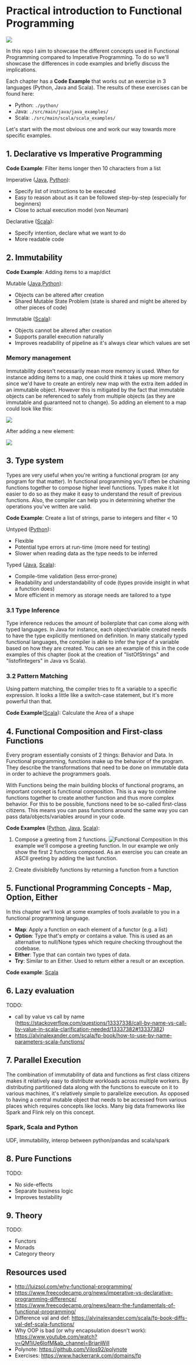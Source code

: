 # Practical introduction to Functional Programming

![](./docs/imgs/scala-logo.jpg)

In this repo I aim to showcase the different concepts used in Functional Programming compared to Imperative Programming. 
To do so we'll showcase the differences in code examples and briefly discuss the
implications.

Each chapter has a **Code Example** that works out an exercise in 3 languages (Python, Java and Scala). The results of 
these exercises can be found here:
- Python: `./python/`
- Java: `./src/main/java/java_examples/`
- Scala: `./src/main/scala/scala_examples/`

Let's start with the most obvious one and work our way towards more specific examples.


## 1. Declarative vs Imperative Programming

**Code Example**: Filter items longer then 10 characters from a list

Imperative ([Java](./src/main/java/java_examples/1_declarative_vs_imperative.java), 
[Python](./python/1_declarative_vs_imperative.py)):
- Specify list of instructions to be executed
- Easy to reason about as it can be followed step-by-step (especially for beginners)
- Close to actual execution model (von Neuman)

Declarative ([Scala](./src/main/scala/scala_examples/1_declarative_vs_imperative.scala)):
- Specify intention, declare what we want to do
- More readable code


## 2. Immutability

**Code Example**: Adding items to a map/dict

Mutable ([Java](./src/main/java/java_examples/2_immutability.java),[Python](./python/2_immutability.py)):
- Objects can be altered after creation
- Shared Mutable State Problem (state is shared and might be altered by other pieces of code)

Immutable ([Scala](./src/main/scala/scala_examples/2_immutability.scala)):
- Objects cannot be altered after creation
- Supports parallel execution naturally
- Improves readability of pipeline as it's always clear which values are set

### Memory management
Immutability doesn't necessarily mean more memory is used. When for instance adding items to a map, one could think
it takes up more memory since we'd have to create an entirely new map with the extra item added in an immutable object.
However this is mitigated by the fact that immutable objects can be referenced to safely from multiple objects (as they
are immutable and guaranteed not to change). So adding an element to a map could look like this:

![](docs/imgs/immutability_map_memory_1.png)  

After adding a new element:

![](docs/imgs/immutability_map_memory_2.png)


## 3. Type system
Types are very useful when you're writing a functional program (or any program for that matter). In functional 
programming you'll often be chaining functions together to compose higher level functions. Types make it lot easier to 
do so as they make it easy to understand the result of previous functions. Also, the compiler can help you in 
determining whether the operations you've written are valid.

**Code Example**: Create a list of strings, parse to integers and filter < 10

Untyped ([Python](./python/3_type_system.py)):
- Flexible
- Potential type errors at run-time (more need for testing)
- Slower when reading data as the type needs to be inferred

Typed ([Java](./src/main/java/java_examples/3_type_system.java),
[Scala](src/main/scala/scala_examples/3_0_type_system.scala)):
- Compile-time validation (less error-prone)
- Readability and understandability of code (types provide insight in what a function does)
- More efficient in memory as storage needs are tailored to a type

### 3.1 Type Inference
Type inference reduces the amount of boilerplate that can come along with typed languages. In Java for instance, each
object/variable created needs to have the type explicitly mentioned on definition. In many statically typed functional
languages, the compiler is able to infer the type of a variable based on how they are created. You can see an example 
of this in the code examples of this chapter (look at the creation of "listOfStrings" and "listofIntegers" in Java vs 
Scala).

### 3.2 Pattern Matching
Using pattern matching, the compiler tries to fit a variable to a specific expression. It looks a little like a 
switch-case statement, but it's more powerful than that.

**Code Example**([Scala](./src/main/scala/scala_examples/3_2_pattern_matching.scala)): Calculate the Area of a shape


## 4. Functional Composition and First-class Functions
Every program essentially consists of 2 things: Behavior and Data. In Functional programming, functions make up the 
behavior of the program. They describe the transformations that need to be done on immutable data in order to achieve 
the programmers goals.

With Functions being the main building blocks of functional programs, an important concept is functional composition. 
This is a way to combine functions together to create another function and thus more complex behavior. For this to be 
possible, functions need to be so-called first-class citizens. This means you can pass functions around the same way 
you can pass data/objects/variables around in your code.

**Code Examples** ([Python](./python/4_functional_composition.py), 
[Java](./src/main/java/java_examples/4_functional_composition.java),
[Scala](./src/main/scala/scala_examples/4_functional_composition.scala)): 
1.  Compose a greeting from 2 functions.
  ![Functional Composition](docs/imgs/functional_composition.png)
  In this example we'll compose a greeting function. In our example we only show the first 2 functions composed. As an
  exercise you can create an ASCII greeting by adding the last function.
  
2. Create divisibleBy functions by returning a function from a function


## 5. Functional Programming Concepts - Map, Option, Either
In this chapter we'll look at some examples of tools available to you in a functional programming language.

- **Map**: Apply a function on each element of a functor (e.g. a list)
- **Option**: Type that's empty or contains a value. This is used as an alternative to null/None types which require 
checking throughout the codebase.
- **Either**: Type that can contain two types of data.
- **Try**: Similar to an Either. Used to return either a result or an exception.

**Code example**: [Scala](./src/main/scala/scala_examples/5_functional_programming_concepts.scala)


## 6. Lazy evaluation
TODO:
- call by value vs call by name (https://stackoverflow.com/questions/13337338/call-by-name-vs-call-by-value-in-scala-clarification-needed/13337382#13337382)
- https://alvinalexander.com/scala/fp-book/how-to-use-by-name-parameters-scala-functions/


## 7. Parallel Execution
The combination of immutability of data and functions as first class citizens makes it relatively easy to distribute 
workloads across multiple workers. By distributing partitioned data along with the functions to execute on it to various 
machines, it's relatively simple to parallelize execution. As opposed to having a central mutable object that needs to 
be accessed from various places which requires concepts like locks.
Many big data frameworks like Spark and Flink rely on this concept.

### Spark, Scala and Python
UDF, immutability, interop between python/pandas and scala/spark


## 8. Pure Functions
TODO:
- No side-effects
- Separate business logic
- Improves testability


## 9. Theory
TODO:
- Functors
- Monads
- Category theory


## Resources used

- http://luizsol.com/why-functional-programming/
- https://www.freecodecamp.org/news/imperative-vs-declarative-programming-difference/
- https://www.freecodecamp.org/news/learn-the-fundamentals-of-functional-programming/
- Difference val and def: https://alvinalexander.com/scala/fp-book-diffs-val-def-scala-functions/  
- Why OOP is bad (or why encapsulation doesn't work): https://www.youtube.com/watch?v=QM1iUe6IofM&ab_channel=BrianWill
- Polynote: https://github.com/Vilos92/polynote
- Exercises: https://www.hackerrank.com/domains/fp
